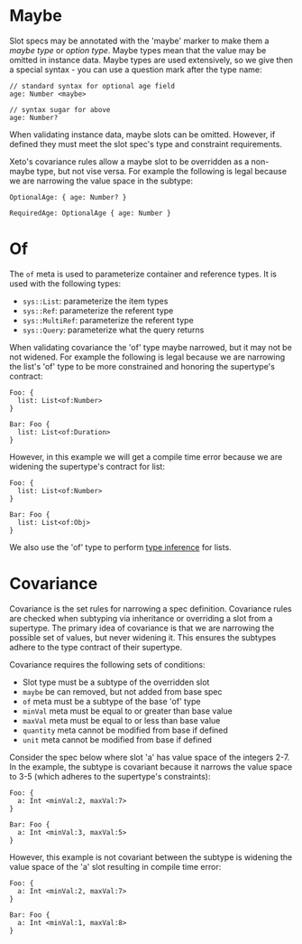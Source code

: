 # Maybe

Slot specs may be annotated with the 'maybe' marker to make
them a *maybe type* or *option type*.  Maybe types mean that the
value may be omitted in instance data.  Maybe types are used
extensively, so we give then a special syntax - you can use
a question mark after the type name:

```xeto
// standard syntax for optional age field
age: Number <maybe>

// syntax sugar for above
age: Number?
```

When validating instance data, maybe slots can be omitted.  However, if
defined they must meet the slot spec's type and constraint requirements.

Xeto's covariance rules allow a maybe slot to be overridden as a non-maybe
type, but not vise versa.  For example the following is legal because
we are narrowing the value space in the subtype:

```xeto
OptionalAge: { age: Number? }

RequiredAge: OptionalAge { age: Number }
```

# Of
The `of` meta is used to parameterize container and reference types.
It is used with the following types:
  - `sys::List`: parameterize the item types
  - `sys::Ref`: parameterize the referent type
  - `sys::MultiRef`: parameterize the referent type
  - `sys::Query`: parameterize what the query returns

When validating covariance the 'of' type maybe narrowed, but it may not
be not widened.  For example the following is legal because we are narrowing
the list's 'of' type  to be more constrained and honoring the supertype's
contract:

```xeto
Foo: {
  list: List<of:Number>
}

Bar: Foo {
  list: List<of:Duration>
}
```

However, in this example we will get a compile time error because we
are widening the supertype's contract for list:

```xeto
Foo: {
  list: List<of:Number>
}

Bar: Foo {
  list: List<of:Obj>
}
```

We also use the 'of' type to perform [type inference](Specs.md#lists) for lists.

# Covariance

Covariance is the set rules for narrowing a spec definition.  Covariance
rules are checked when subtyping via inheritance or overriding a slot
from a supertype.  The primary idea of covariance is that we are
narrowing the possible set of values, but never widening it.  This ensures
the subtypes adhere to the type contract of their supertype.

Covariance requires the following sets of conditions:
- Slot type must be a subtype of the overridden slot
- `maybe` be can removed, but not added from base spec
- `of` meta must be a subtype of the base 'of' type
- `minVal` meta must be equal to or greater than base value
- `maxVal` meta must be equal to or less than base value
- `quantity` meta cannot be modified from base if defined
- `unit` meta cannot be modified from base if defined

Consider the spec below where slot 'a' has value space of the integers 2-7.
In the example, the subtype is covariant because it narrows the value space
to 3-5 (which adheres to the supertype's constraints):

```xeto
Foo: {
  a: Int <minVal:2, maxVal:7>
}

Bar: Foo {
  a: Int <minVal:3, maxVal:5>
}
```

However, this example is not covariant between the subtype is widening the
value space of the 'a' slot resulting in compile time error:

```xeto
Foo: {
  a: Int <minVal:2, maxVal:7>
}

Bar: Foo {
  a: Int <minVal:1, maxVal:8>
}
```
